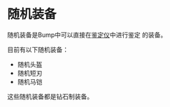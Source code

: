 # 随机装备

随机装备是Bump中可以直接在[鉴定仪](./Appraisal-Instrument)中进行鉴定 的装备。

目前有以下随机装备：

* 随机头盔
* 随机短刃
* 随机马铠

这些随机装备都是钻石制装备。
